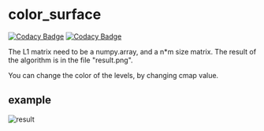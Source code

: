 # color_surface

[![Codacy Badge](https://api.codacy.com/project/badge/Grade/6ce971ce349d47ab84ad64d7c7413bfd)](https://app.codacy.com/manual/antoninlefevre45/color_surface-with-matplotlib?utm_source=github.com&utm_medium=referral&utm_content=antonin-lfv/color_surface-with-matplotlib&utm_campaign=Badge_Grade_Dashboard)
[![Codacy Badge](https://api.codacy.com/project/badge/Grade/6ce971ce349d47ab84ad64d7c7413bfd)](https://app.codacy.com/manual/antoninlefevre45/color_surface-with-matplotlib?utm_source=github.com&utm_medium=referral&utm_content=antonin-lfv/color_surface-with-matplotlib&utm_campaign=Badge_Grade_Dashboard)

The L1 matrix need to be a numpy.array, and a n*m size matrix.
The result of the algorithm is in the file "result.png".

You can change the color of the levels, by changing cmap value.


## example

![result](https://user-images.githubusercontent.com/63207451/92334979-ea98df00-f092-11ea-9982-e6f732134703.png)
